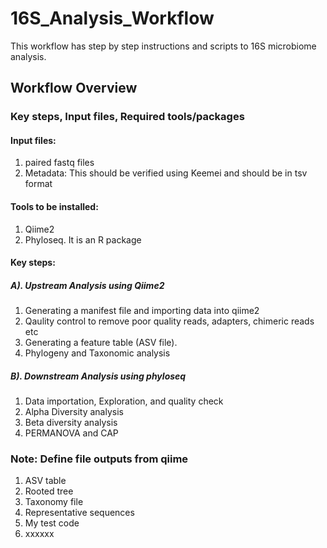 # 16S_Analysis_Workflow
This workflow has step by step instructions and scripts to 16S microbiome analysis.

## Workflow Overview

### Key steps, Input files, Required tools/packages
#### Input files:
1. paired fastq files
2. Metadata: This should be verified using Keemei and should be in tsv format

#### Tools to be installed:
1. Qiime2
2. Phyloseq. It is an R package

#### Key steps:
##### A). Upstream Analysis using Qiime2
1. Generating a manifest file and importing data into qiime2
2. Qaulity control to remove poor quality reads, adapters, chimeric reads etc
3. Generating a feature table (ASV file).
4. Phylogeny and Taxonomic analysis

##### B). Downstream Analysis using phyloseq
1. Data importation, Exploration, and quality check
2. Alpha Diversity analysis
3. Beta diversity analysis
4. PERMANOVA and CAP

### Note: Define file outputs from qiime
1. ASV table
2. Rooted tree
3. Taxonomy file
4. Representative sequences
5. My test code
6. xxxxxx

